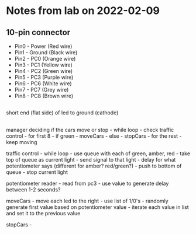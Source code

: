 # Notes from lab on 2022-02-09

## 10-pin connector
  - Pin0 - Power (Red wire)
  - Pin1 - Ground (Black wire)
  - Pin2 - PC0 (Orange wire)
  - Pin3 - PC1 (Yellow wire)
  - Pin4 - PC2 (Green wire)
  - Pin5 - PC3 (Purple wire)
  - Pin6 - PC6 (White wire)
  - Pin7 - PC7 (Grey wire)
  - Pin8 - PC8 (Brown wire)

## 
short end (flat side) of led to ground (cathode)

##

manager deciding if the cars move or stop
	- while loop
		- check traffic control
		- for first 8 
			- if green - moveCars
			- else - stopCars
		- for the rest
			- keep moving

traffic control
	- while loop
		- use queue with each of green, amber, red
		- take top of queue as current light
			- send signal to that light
		- delay for what potentiometer says (different for amber? red/green?)
		- push to bottom of queue
			- stop current light

potentiometer reader
	- read from pc3
	- use value to generate delay between 1-2 seconds?

moveCars
	- move each led to the right
	- use list of 1/0's
  		- randomly generate first value based on potentiometer value
		- iterate each value in list and set it to the previous value

stopCars
	- 




